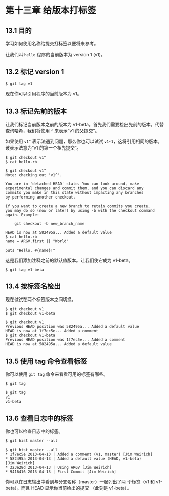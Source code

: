 # 第十三章 给版本打标签

## 13.1 目的

学习如何使用名称给提交打标签以便将来参考。

让我们叫 `hello` 程序的当前版本为 version 1 (v1)。

## 13.2 标记 version 1

```
$ git tag v1
```

现在你可以引用程序的当前版本为 v1。

## 13.3 标记先前的版本

让我们标记当前版本之前的版本为 v1-beta。首先我们需要检出先前的版本。代替查询哈希，我们将使用 `^` 来表示“v1 的父提交”。

如果使用 `v1^` 表示法遇到问题，那么你也可以试试 `v1~1`，这将引用相同的版本。该表示法意为“v1 的第一个祖先提交”。

```
$ git checkout v1^
$ cat hello.rb
```

```
$ git checkout v1^
Note: checking out 'v1^'.

You are in 'detached HEAD' state. You can look around, make
experimental changes and commit them, and you can discard any
commits you make in this state without impacting any branches
by performing another checkout.

If you want to create a new branch to retain commits you create,
you may do so (now or later) by using -b with the checkout command
again. Example:

    git checkout -b new_branch_name

HEAD is now at 582495a... Added a default value
$ cat hello.rb
name = ARGV.first || "World"

puts "Hello, #{name}!"
```

这是我们添加注释之前的默认值版本。让我们使它成为 v1-beta。

```
$ git tag v1-beta
```

## 13.4 按标签名检出

现在试试在两个标签版本之间切换。

```
$ git checkout v1
$ git checkout v1-beta
```

```
$ git checkout v1
Previous HEAD position was 582495a... Added a default value
HEAD is now at 1f7ec5e... Added a comment
$ git checkout v1-beta
Previous HEAD position was 1f7ec5e... Added a comment
HEAD is now at 582495a... Added a default value
```

## 13.5 使用 tag 命令查看标签

你可以使用 `git tag` 命令来看看可用的标签有哪些。

```
$ git tag
```

```
$ git tag
v1
v1-beta
```

## 13.6 查看日志中的标签

你也可以检查日志中的标签。

```
$ git hist master --all
```

```
$ git hist master --all
* 1f7ec5e 2013-04-13 | Added a comment (v1, master) [Jim Weirich]
* 582495a 2013-04-13 | Added a default value (HEAD, v1-beta)
[Jim Weirich]
* 323e28d 2013-04-13 | Using ARGV [Jim Weirich]
* 9416416 2013-04-13 | First Commit [Jim Weirich]
```

你可以在日志输出中看到与分支名称（master）一起列出了两 个标签（v1 和 v1-beta）。而且 HEAD 显示你当前检出的提交 （此刻是 v1-beta）。